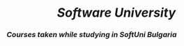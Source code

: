 <h1 align="center"><em>Software University</em></h1>

### *Courses taken while studying in SoftUni Bulgaria*
